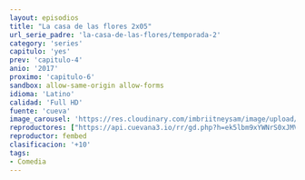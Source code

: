 ```yaml
---
layout: episodios
title: "La casa de las flores 2x05"
url_serie_padre: 'la-casa-de-las-flores/temporada-2'
category: 'series'
capitulo: 'yes'
prev: 'capitulo-4'
anio: '2017'
proximo: 'capitulo-6'
sandbox: allow-same-origin allow-forms
idioma: 'Latino'
calidad: 'Full HD'
fuente: 'cueva'
image_carousel: 'https://res.cloudinary.com/imbriitneysam/image/upload/v1546638640/casa-papel-1-poster-min.jpg'
reproductores: ["https://api.cuevana3.io/rr/gd.php?h=ek5lbm9xYWNrS0xJMVp5b21KREk0dFBLbjVkaHhkRGdrOG1jbnBpUnhhS1ZuSjU2ZHRlVnpkdlZyS09tczl2RXhiV0VqSTNFeDd2ZHJhV0lnOXU3eTdLU3FadVkyUT09"]
reproductor: fembed
clasificacion: '+10'
tags:
- Comedia
---
```












